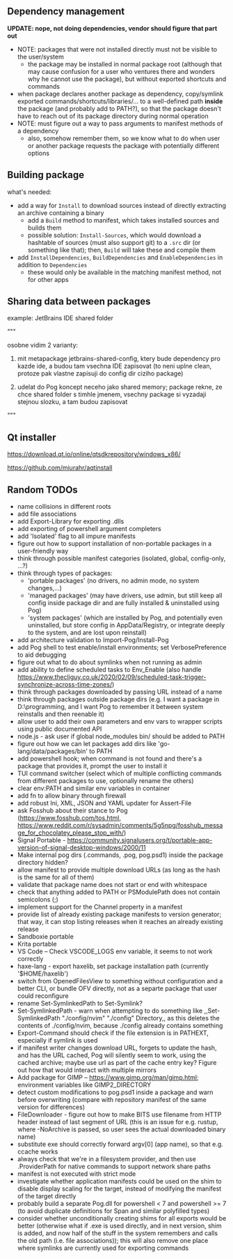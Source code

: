 ## Dependency management

**UPDATE: nope, not doing dependencies, vendor should figure that part out**

- NOTE: packages that were not installed directly must not be visible to the user/system
  - the package may be installed in normal package root (although that may cause confusion for a user who ventures there and wonders why he cannot use the package), but without exported shortcuts and commands
- when package declares another package as dependency, copy/symlink exported commands/shortcuts/libraries/... to a well-defined path **inside** the package (and probably add to PATH?), so that the package doesn't have to reach out of its package directory during normal operation
- NOTE: must figure out a way to pass arguments to manifest methods of a dependency
  - also, somehow remember them, so we know what to do when user or another package requests the package with potentially different options



## Building package

what's needed:

- add a way for `Install` to download sources instead of directly extracting an archive containing a binary
	- add a `Build` method to manifest, which takes installed sources and builds them
	- possible solution: `Install-Sources`, which would download a hashtable of sources (must also support git) to a `.src` dir (or something like that); then, `Build` will take these and compile them
- add `InstallDependencies`, `BuildDependencies` and `EnableDependencies` in addition to `Dependencies`
	- these would only be available in the matching manifest method, not for other apps

## Sharing data between packages

example: JetBrains IDE shared folder

"""

osobne vidim 2 varianty:

1) mit metapackage jetbrains-shared-config, ktery bude dependency pro kazde ide,
a budou tam vsechna IDE zapisovat (to neni uplne clean, protoze pak vlastne
zapisuji do config dir ciziho package)

2) udelat do Pog koncept neceho jako shared memory; package rekne,
ze chce shared folder s timhle jmenem, vsechny package si vyzadaji
stejnou slozku, a tam budou zapisovat

"""

## Qt installer

https://download.qt.io/online/qtsdkrepository/windows_x86/

https://github.com/miurahr/aqtinstall



## Random TODOs

- name collisions in different roots
- add file associations
- add Export-Library for exporting .dlls
- add exporting of powershell argument completers
- add 'Isolated' flag to all impure manifests
- figure out how to support installation of non-portable packages in a user-friendly way
- think through possible manifest categories (isolated, global, config-only, ...?)
- think through types of packages:
  - 'portable packages' (no drivers, no admin mode, no system changes,...)
  - 'managed packages' (may have drivers, use admin, but still keep all config inside package dir and are fully installed & uninstalled using Pog)
  - 'system packages' (which are installed by Pog, and potentially even uninstalled, but store config in AppData/Registry, or integrate deeply to the system, and are lost upon reinstall)
- add architecture validation to Import-Pog/Install-Pog
- add Pog shell to test enable/install environments; set VerbosePreference to aid debugging
- figure out what to do about symlinks when not running as admin
- add ability to define scheduled tasks to Env_Enable (also handle https://www.thecliguy.co.uk/2020/02/09/scheduled-task-trigger-synchronize-across-time-zones/)
- think through packages downloaded by passing URL instead of a name
- think through packages outside package dirs (e.g. I want a package in D:\programming, and I want Pog to remember it between system reinstalls and then reenable it)
- allow user to add their own parameters and env vars to wrapper scripts using public documented API
- node.js - ask user if global node_modules bin/ should be added to PATH
- figure out how we can let packages add dirs like 'go-lang/data/packages/bin' to PATH
- add powershell hook; when command is not found and there's a package that provides it, prompt the user to install it
- TUI command switcher (select which of multiple conflicting commands from different packages to use, optionally rename the others)
- clear env:PATH and similar env variables in container
- add fn to allow binary through firewall
- add robust Ini, XML, JSON and YAML updater for Assert-File
- ask Fosshub about their stance to Pog (https://www.fosshub.com/tos.html, https://www.reddit.com/r/sysadmin/comments/5g5npg/fosshub_message_for_chocolatey_please_stop_with/)
- Signal Portable - https://community.signalusers.org/t/portable-app-version-of-signal-desktop-windows/2000/11
- Make internal pog dirs (.commands, .pog, pog.psd1) inside the package directory hidden?
- allow manifest to provide multiple download URLs (as long as the hash is the same for all of them)
- validate that package name does not start or end with whitespace
- check that anything added to PATH or PSModulePath does not contain semicolons (;)
- implement support for the Channel property in a manifest
- provide list of already existing package manifests to version generator; that way, it can stop listing releases when it reaches an already existing release
- Sandboxie portable
- Krita portable
- VS Code – Check VSCODE_LOGS env variable, it seems to not work correctly
- haxe-lang - export haxelib, set package installation path (currently '$HOME/haxelib')
- switch from OpenedFilesView to something without configuration and a better CLI, or bundle OFV directly, not as a separte package that user could reconfigure
- rename Set-SymlinkedPath to Set-Symlink?
- Set-SymlinkedPath - warn when attempting to do something like ,,Set-SymlinkedPath "./config/nvim" "./config" Directory,, as this deletes the contents of ./config/nvim, because ./config already contains something
- Export-Command should check if the file extension is in PATHEXT, especially if symlink is used
- if manifest writer changes download URL, forgets to update the hash, and has the URL cached, Pog will silently seem to work, using the cached archive; maybe use url as part of the cache entry key? Figure out how that would interact with multiple mirrors
- Add package for GIMP – https://www.gimp.org/man/gimp.html; environment variables like GIMP2_DIRECTORY
- detect custom modifications to pog.psd1 inside a package and warn before overwriting (compare with repository manifest of the same version for differences)
- FileDownloader - figure out how to make BITS use filename from HTTP header instead of last segment of URL (this is an issue for e.g. rustup, where -NoArchive is passed, so user sees the actual downloaded binary name)
- substitute exe should correctly forward argv[0] (app name), so that e.g. ccache works
- always check that we're in a filesystem provider, and then use .ProviderPath for native commands to support network share paths
- manifest is not executed with strict mode
- investigate whether application manifests could be used on the shim to disable display scaling for the target, instead of modifying the manifest of the target directly
- probably build a separate Pog.dll for powershell < 7 and powershell >= 7 (to avoid duplicate definitions for Span and similar polyfilled types)
- consider whether unconditionally creating shims for all exports would be better (otherwise what if .exe is used directly, and in next version, shim is added, and now half of the stuff in the system remembers and calls the old path (i.e. file associations)); this will also remove one place where symlinks are currently used for exporting commands